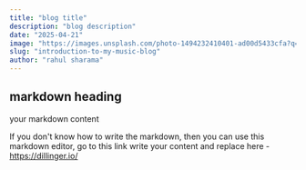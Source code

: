 ```yaml
---
title: "blog title"
description: "blog description"
date: "2025-04-21"
image: "https://images.unsplash.com/photo-1494232410401-ad00d5433cfa?q=80&w=1470&auto=format&fit=crop&ixlib=rb-4.0.3&ixid=M3wxMjA3fDB8MHxwaG90by1wYWdlfHx8fGVufDB8fHx8fA%3D%3D"
slug: "introduction-to-my-music-blog"
author: "rahul sharama"
---
```


## markdown heading

your markdown content

If you don't know how to write the markdown, then you can use this markdown editor, go to this link write your content and replace here - https://dillinger.io/
